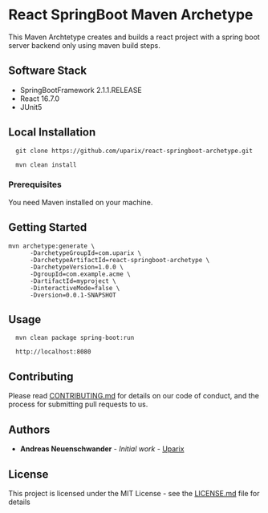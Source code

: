 # React SpringBoot Maven Archetype

This Maven Archtetype creates and builds a react project with a spring boot server backend only using maven build steps.

## Software Stack

- SpringBootFramework 2.1.1.RELEASE
- React 16.7.0
- JUnit5 

## Local Installation

```
  git clone https://github.com/uparix/react-springboot-archetype.git
  
  mvn clean install
```

### Prerequisites

You need Maven installed on your machine.

## Getting Started
```
mvn archetype:generate \
      -DarchetypeGroupId=com.uparix \
      -DarchetypeArtifactId=react-springboot-archetype \
      -DarchetypeVersion=1.0.0 \
      -DgroupId=com.example.acme \
      -DartifactId=myproject \
      -DinteractiveMode=false \
      -Dversion=0.0.1-SNAPSHOT
```

## Usage

```
  mvn clean package spring-boot:run
  
  http://localhost:8080
```

## Contributing

Please read [CONTRIBUTING.md](https://gist.github.com/PurpleBooth/b24679402957c63ec426) for details on our code of conduct, and the process for submitting pull requests to us.


## Authors

* **Andreas Neuenschwander** - *Initial work* - [Uparix](https://github.com/uparix)

## License

This project is licensed under the MIT License - see the [LICENSE.md](LICENSE.md) file for details
